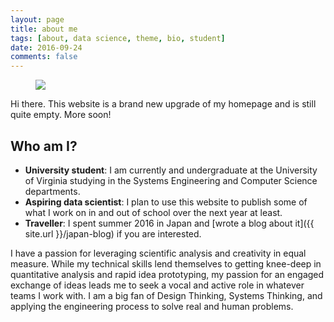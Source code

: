 ```yaml
---
layout: page
title: about me
tags: [about, data science, theme, bio, student]
date: 2016-09-24
comments: false
---
```

    

<figure>
	<img src="{{ site.url }}/assets/img/profile.jpg">
</figure>

Hi there. This website is a brand new upgrade of my homepage and is still quite empty. More soon!

## Who am I?
* **University student**: I am currently and undergraduate at the University of Virginia studying in the Systems Engineering and Computer Science departments.
* **Aspiring data scientist**: I plan to use this website to publish some of what I work on in and out of school over the next year at least.
* **Traveller**: I spent summer 2016 in Japan and [wrote a blog about it]({{ site.url }}/japan-blog) if you are interested.

I have a passion for leveraging scientific analysis and creativity in equal measure. While my technical skills lend themselves to getting knee-deep in quantitative analysis and rapid idea prototyping, my passion for an engaged exchange of ideas leads me to seek a vocal and active role in whatever teams I work with. I am a big fan of Design Thinking, Systems Thinking, and applying the engineering process to solve real and human problems.